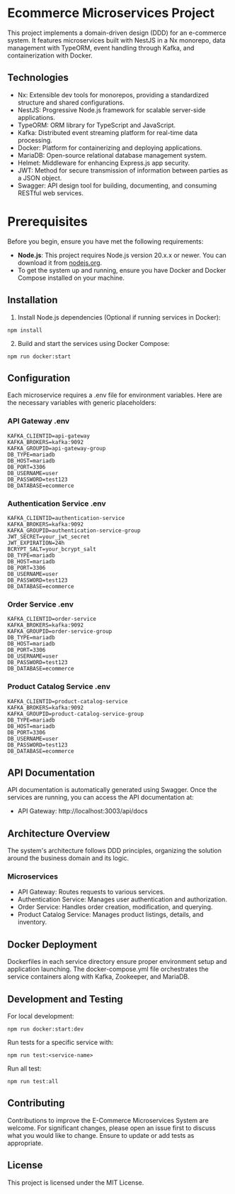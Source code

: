 # Ecommerce Microservices Project

This project implements a domain-driven design (DDD) for an e-commerce system. It features microservices built with NestJS in a Nx monorepo, data management with TypeORM, event handling through Kafka, and containerization with Docker.

## Technologies

- Nx: Extensible dev tools for monorepos, providing a standardized structure and shared configurations.
- NestJS: Progressive Node.js framework for scalable server-side applications.
- TypeORM: ORM library for TypeScript and JavaScript.
- Kafka: Distributed event streaming platform for real-time data processing.
- Docker: Platform for containerizing and deploying applications.
- MariaDB: Open-source relational database management system.
- Helmet: Middleware for enhancing Express.js app security.
- JWT: Method for secure transmission of information between parties as a JSON object.
- Swagger: API design tool for building, documenting, and consuming RESTful web services.

# Prerequisites

Before you begin, ensure you have met the following requirements:

- **Node.js**: This project requires Node.js version 20.x.x or newer. You can download it from [nodejs.org](https://nodejs.org/).
- To get the system up and running, ensure you have Docker and Docker Compose installed on your machine.

## Installation

1. Install Node.js dependencies (Optional if running services in Docker):

```
npm install
```

2. Build and start the services using Docker Compose:

```
npm run docker:start
```

## Configuration

Each microservice requires a .env file for environment variables. Here are the necessary variables with generic placeholders:

### API Gateway .env

```
KAFKA_CLIENTID=api-gateway
KAFKA_BROKERS=kafka:9092
KAFKA_GROUPID=api-gateway-group
DB_TYPE=mariadb
DB_HOST=mariadb
DB_PORT=3306
DB_USERNAME=user
DB_PASSWORD=test123
DB_DATABASE=ecommerce
```

### Authentication Service .env

```
KAFKA_CLIENTID=authentication-service
KAFKA_BROKERS=kafka:9092
KAFKA_GROUPID=authentication-service-group
JWT_SECRET=your_jwt_secret
JWT_EXPIRATION=24h
BCRYPT_SALT=your_bcrypt_salt
DB_TYPE=mariadb
DB_HOST=mariadb
DB_PORT=3306
DB_USERNAME=user
DB_PASSWORD=test123
DB_DATABASE=ecommerce
```

### Order Service .env

```
KAFKA_CLIENTID=order-service
KAFKA_BROKERS=kafka:9092
KAFKA_GROUPID=order-service-group
DB_TYPE=mariadb
DB_HOST=mariadb
DB_PORT=3306
DB_USERNAME=user
DB_PASSWORD=test123
DB_DATABASE=ecommerce
```

### Product Catalog Service .env

```
KAFKA_CLIENTID=product-catalog-service
KAFKA_BROKERS=kafka:9092
KAFKA_GROUPID=product-catalog-service-group
DB_TYPE=mariadb
DB_HOST=mariadb
DB_PORT=3306
DB_USERNAME=user
DB_PASSWORD=test123
DB_DATABASE=ecommerce
```

## API Documentation

API documentation is automatically generated using Swagger. Once the services are running, you can access the API documentation at:

- API Gateway: http://localhost:3003/api/docs

## Architecture Overview

The system's architecture follows DDD principles, organizing the solution around the business domain and its logic.

### Microservices

- API Gateway: Routes requests to various services.
- Authentication Service: Manages user authentication and authorization.
- Order Service: Handles order creation, modification, and querying.
- Product Catalog Service: Manages product listings, details, and inventory.

## Docker Deployment

Dockerfiles in each service directory ensure proper environment setup and application launching. The docker-compose.yml file orchestrates the service containers along with Kafka, Zookeeper, and MariaDB.

## Development and Testing

For local development:

```
npm run docker:start:dev
```

Run tests for a specific service with:

```
npm run test:<service-name>
```

Run all test:

```
npm run test:all
```

## Contributing

Contributions to improve the E-Commerce Microservices System are welcome. For significant changes, please open an issue first to discuss what you would like to change. Ensure to update or add tests as appropriate.

## License

This project is licensed under the MIT License.
